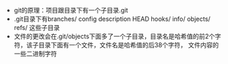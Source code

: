 - git的原理：项目跟目录下有一个子目录.git
- .git目录下有branches/
    config
    description
    HEAD
    hooks/
    info/
    objects/
    refs/
    这些子目录
- 文件的更改会在.git/objects下面多了一个子目录，目录名是哈希值的前2个字符，该子目录下面有一个文件，文件名是哈希值的后38个字符， 文件内容的一些二进制字符